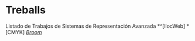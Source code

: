 # Treballs
Listado de Trabajos de Sistemas de Representación Avanzada
*^[llocWeb]
*[CMYK] 
*[Broom](https://fatimaarsismartinez.github.io/BROOM/)*
